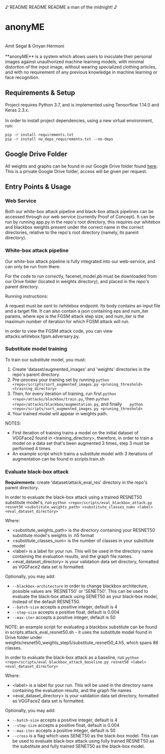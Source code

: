 
♪ README README README a man of the midnight! ♪

# anonyME

<br>
Amit Segal & Oriyan Hermoni<br>
<br>
**anonyME** is a system which allows users to inoculate their personal images against unauthorized machine learning models, with minimal distortion of the input image, without wearing specialized clothing articles, and with no requirement of any previous knowledge in machine learning or face recognition.

## Requirements & Setup

Project requires Python 3.7, and is implemented using Tensorflow 1.14.0 and Keras 2.3.x.<br>
<br>
In order to install project dependencies, using a new virtual environment, run:

    pip -r install requirements.txt
    pip -r install no_deps_requirements.txt --no-deps

## Google Drive Folder

All weights and graphs can be found in our Google Drive folder found [here](https://drive.google.com/drive/u/1/folders/1PIufZmHXbAw28SleVHKualghO5t0fcrU). This is a private Google Drive folder, access will be given per request.

## Entry Points & Usage

### Web Service

Both our white-box attack pipeline and black-box attack pipelines can be accessed through our web service (currently Proof of Concept).
It can be run by running app.py in the repo's root directory, this requires our whitebox and blackbox weights present under the correct name in the correct directories, relative to the repo's root directory (namely, its parent directory).

### White-box attack pipeline

Our white-box attack pipeline is fully integrated into our web-service, and can only be run from there.

For the code to run correctly, facenet_model.pb must be downloaded from our Drive folder (located in weights directory), and placed in the repo's parent directory.

Running instructions:

A request must be sent to /whitebox endpoint. Its body contains an input file and a target file. It can also contain a json containing eps and num_iter params, where eps is the FGSM attack step size, and num_iter is the maximum number of iteration for which FGSM attack will run.

In order to view the FGSM attack code, you can view attacks.whitebox.fgsm.adversary.py.

### Substitute model training

To train our substitute model, you must:

 1. Create 'dataset/augmented_images' and 'weights' directories in the repo's parent directory.
 2. Pre-process your training set by running `python <repo>/scripts/sort_augmented_images.py <pruning_threshold> <training_directory>`
 3. Then, for every iteration of training, run first `python <repo>/attacks/blackbox/train.py`, then `python <repo>/attacks/blackbox/augmentation.py`, and finally `  
python <repo>/scripts/sort_augmented_images.py <pruning_threshold>`
 4. Your trained model will appear in weights path.

NOTES: 

 - First iteration of training trains a model on the initial dataset of VGGFace2 found in \<training_directory\>, therefore, in order to train a model on a data set that's been augmented 3 times, step 3 must be performed 4 times.
 - An example script which trains a substitute model with 3 iterations of augmentation can be found in scripts.train.sh 

### Evaluate black-box attack

**Requirements**: create 'dataset/attack_eval_res' directory in the repo's parent directory.

In order to evaluate the black-box attack using a trained RESNET50 substitute model's, run `python <repo>/scripts/eval_blackbox_attack.py resnet50 <substitute_weights_path> <substitute_classes_num> <label> <eval_dataset_directory>`

Where:

 - \<substitute_weights_path\> is the directory containing your RESNET50 substitute model's weights in .h5 format
 - \<substitute_classes_num\> is the number of classes in your substitute model
 -  \<label\> is a label for your run. This will be used in the directory name containing the evaluation results, and the graph file names.
 - \<eval_dataset_directory\> is your validation data set directory, formatted as VGGFace2 data set is formatted.

Optionally, you may add:

 - `--blackbox-architecture` in order to change blackbox architecture, possible values are 'RESNET50' or 'SENET50'. This can be used to evaluate the black-box attack using SENET50 as your black-box model, instead of the default RESNET50.
 - `--batch-size` accepts a positive integer, default is 4
 - `--step-size` accepts a positive float, default is 0.004
 - `--max-iter` accepts a positive integer, default is 50

NOTE: an example script for evaluating a blackbox substitute can be found in scripts.attack_eval_resnet50.sh - it uses the substitute model found in Drive folder under weights/resnet50_weights_step5/substitute_resnet50_4.h5, which spans 86 classes.

In order to evaluate the black-box attack as a baseline, run `python <repo>/scripts/eval_blackbox_attack_baseline.py resnet50 <label>  <eval_dataset_directory>`

Where:

-  \<label\> is a label for your run. This will be used in the directory name containing the evaluation results, and the graph file names
 - \<eval_dataset_directory\> is your validation data set directory, formatted as VGGFace2 data set is formatted.

Optionally, you may add:

 - `--batch-size` accepts a positive integer, default is 4
 - `--step-size` accepts a positive float, default is 0.004
 - `--max-iter` accepts a positive integer, default is 50
 - `--cross` is a flag which uses SENET50 as the black-box model. This can be used to evaluate black-box attack using fully trained RESNET50 as the substitute and fully trained SENET50 as the black-box model.
